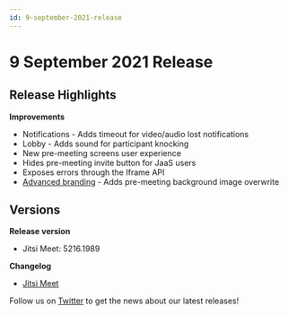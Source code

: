 ```yaml
---
id: 9-september-2021-release
---
```


# 9 September 2021 Release

## Release Highlights

**Improvements**

* Notifications - Adds timeout for video/audio lost notifications
* Lobby - Adds sound for participant knocking
* New pre-meeting screens user experience
* Hides pre-meeting invite button for JaaS users
* Exposes errors through the Iframe API
* [Advanced branding](/jaas/docs/jaas-prefs-advanced-branding) - Adds pre-meeting background image overwrite

## Versions

**Release version**

* Jitsi Meet: 5216.1989

**Changelog**

* [Jitsi Meet](https://github.com/jitsi/jitsi-meet/compare/4ae9bc858ed71804d1b17d6f93d2dbab2c92822e...85522c5d9d6975dfab70383e65bb5fa7a3118795)

Follow us on [Twitter](https://twitter.com/JaaSOfficial) to get the news about our latest releases!
